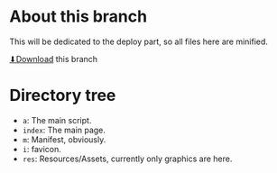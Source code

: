 # About this branch
This will be dedicated to the deploy part, so all files here are minified.

[⬇Download](https://github.com/Rudxain/RGB-digital-rain/archive/refs/heads/gh-pages.zip) this branch

# Directory tree
* `a`: The main script.
* `index`: The main page.
* `m`: Manifest, obviously.
* `i`: favicon.
* `res`: Resources/Assets, currently only graphics are here.

